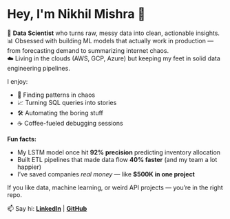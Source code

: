 # Hey, I'm Nikhil Mishra 👋

🚀 **Data Scientist** who turns raw, messy data into clean, actionable insights.  
📊 Obsessed with building ML models that actually work in production — from forecasting demand to summarizing internet chaos.  
☁️ Living in the clouds (AWS, GCP, Azure) but keeping my feet in solid data engineering pipelines.  

I enjoy:
- 🧮 Finding patterns in chaos  
- 📈 Turning SQL queries into stories  
- 🛠️ Automating the boring stuff  
- ☕ Coffee-fueled debugging sessions  

**Fun facts:**
- My LSTM model once hit **92% precision** predicting inventory allocation  
- Built ETL pipelines that made data flow **40% faster** (and my team a lot happier)  
- I’ve saved companies *real money* — like **$500K in one project**  

If you like data, machine learning, or weird API projects — you’re in the right repo.  

📫 Say hi: **[LinkedIn](https://www.linkedin.com/in/nikhilmishra3/)** | **[GitHub](https://github.com/nikhilm21)**  
